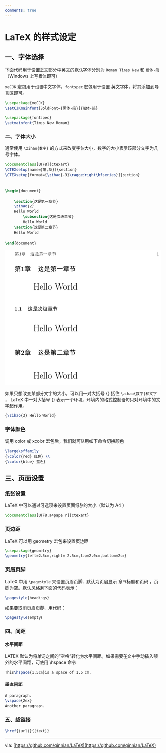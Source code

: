 ```yaml
---
comments: true
---
```


# LaTeX 的样式设定

## 一、字体选择

下⾯代码⽤于设置正⽂部分中英⽂的默认字体分别为 `Roman Times New` 和 `楷体-简` （Windows 上写楷体即可）

`xeCJK` 宏包⽤于设置中⽂字体，`fontspec` 宏包⽤于设置 英⽂字体，将其添加到导⾔区即可。
```latex
\usepackage{xeCJK} 
\setCJKmainfont[BoldFont={黑体-简}]{楷体-简} 
```
```latex
\usepackage{fontspec} 
\setmainfont{Times New Roman}
```

### 二、字体大小

通常使⽤ `\zihao{数字}` 的⽅式来改变字体⼤⼩，数字的⼤⼩表⽰该部分⽂字为⼏号字体。
```latex
\documentclass[UTF8]{ctexart} 
\CTEXsetup[name={第,章}]{section}
\CTEXsetup[format={\zihao{-3}\raggedright\bfseries}]{section}


\begin{document} 

    \section{这是第一章节} 
    \zihao{2} 
    Hello World 
        \subsection{这是次级章节} 
        Hello World
    \section{这是第二章节} 
    Hello World 

\end{document}
```
![](https://raw.githubusercontent.com/qinnian/FigureBed/master/20200216210749.png)

如果只想改变某部分⽂字的⼤⼩，可以⽤⼀对⼤括号 {} 括住 `\zihao{数字}和⽂字` ， LaTeX 中⼀对⼤括号 {} 表⽰⼀个环境，环境内的格式控制语句只对环境中的⽂字起作⽤。
```latex
{\zihao{3} Hello World}
```
### 字体颜色

调用 color 或 xcolor 宏包后，我们就可以用如下命令切换颜色

```latex
\large\sffamily
{\color{red} 红色} \\
{\color{blue} 蓝色}
```
## 三、页面设置

### 纸张设置

LaTeX 中可以通过可选项来设置⻚⾯纸张的⼤⼩（默认为 A4 ）

```latex
\documentclass[UTF8,a4pape r]{ctexart}
```

### 页边距

LaTeX 可以⽤ geometry 宏包来设置⻚边距

```latex
\usepackage{geometry} 
\geometry{left=2.5cm,right= 2.5cm,top=2.0cm,bottom=2cm}
```
### 页眉页脚

LaTeX 中⽤ `\pagestyle` 来设置⻚眉⻚脚，默认为⻚眉显⽰ 章节标题和⻚码 ，⻚脚为空。默认⻛格⽤下⾯的代码表⽰：

```latex
\pagestyle{headings}
```

如果要取消⻚眉⻚脚，⽤代码：
```latex
\pagestyle{empty}
```

### 四、间距

#### 水平间距

LATEX 默认为将单词之间的“空格”转化为水平间距。如果需要在文中手动插入额外的水平间距，可使用 \hspace 命令

```latex
This\hspace{1.5cm}is a space of 1.5 cm.
```

#### 垂直间距

```latex
A paragraph.
\vspace{2ex}
Another paragraph.
```

### 五、超链接

```latex
\href{⟨url⟩}{⟨text⟩}
```

---

via: [https://github.com/qinnian/LaTeX](https://github.com/qinnian/LaTeX)
